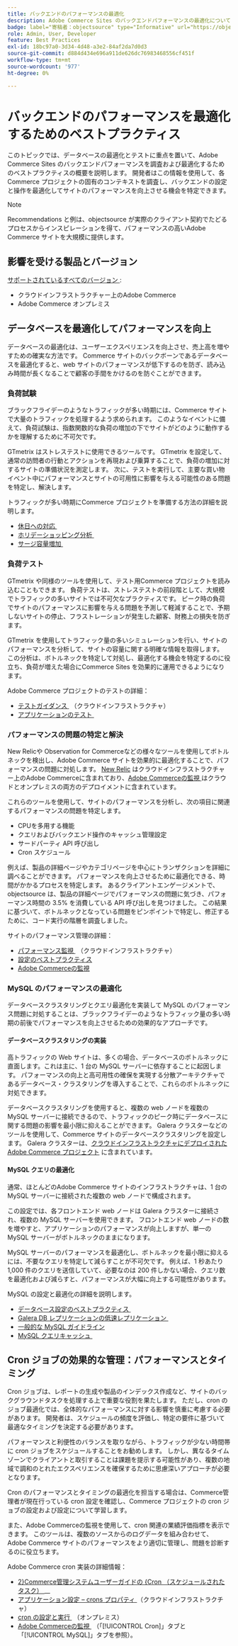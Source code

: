 ```yaml
---
title: バックエンドのパフォーマンスの最適化
description: Adobe Commerce Sites のバックエンドパフォーマンスの最適化について説明します。
badge: label="寄稿者：objectsource" type="Informative" url="https://objectsource.co.uk/" tooltip="objectsource"
role: Admin, User, Developer
feature: Best Practices
exl-id: 18bc97a0-3d34-4d48-a3e2-84af2da7d0d3
source-git-commit: d884d434e696a911de626dc76983468556cf451f
workflow-type: tm+mt
source-wordcount: '977'
ht-degree: 0%

---
```


# バックエンドのパフォーマンスを最適化するためのベストプラクティス

このトピックでは、データベースの最適化とテストに重点を置いて、Adobe Commerce Sites のバックエンドパフォーマンスを調査および最適化するためのベストプラクティスの概要を説明します。 開発者はこの情報を使用して、各Commerce プロジェクトの固有のコンテキストを調査し、バックエンドの設定と操作を最適化してサイトのパフォーマンスを向上させる機会を特定できます。

>[!NOTE]
>
>Recommendations と例は、objectsource が実際のクライアント契約でたどるプロセスからインスピレーションを得て、パフォーマンスの高いAdobe Commerce サイトを大規模に提供します。

## 影響を受ける製品とバージョン

[&#x200B; サポートされているすべてのバージョン &#x200B;](../../../release/versions.md):

- クラウドインフラストラクチャー上のAdobe Commerce
- Adobe Commerce オンプレミス

## データベースを最適化してパフォーマンスを向上

データベースの最適化は、ユーザーエクスペリエンスを向上させ、売上高を増やすための確実な方法です。 Commerce サイトのバックボーンであるデータベースを最適化すると、web サイトのパフォーマンスが低下するのを防ぎ、読み込み時間が長くなることで顧客の手間をかけるのを防ぐことができます。

### 負荷試験

ブラックフライデーのようなトラフィックが多い時期には、Commerce サイトで大量のトラフィックを処理するよう求められます。 このようなイベントに備えて、負荷試験は、指数関数的な負荷の増加の下でサイトがどのように動作するかを理解するために不可欠です。

GTmetrix はストレステストに使用できるツールです。 GTmetrix を設定して、通常の訪問者の行動とアクションを再現および乗算することで、負荷の増加に対するサイトの準備状況を測定します。 次に、テストを実行して、主要な買い物イベント中にパフォーマンスとサイトの可用性に影響を与える可能性のある問題を特定し、解決します。

トラフィックが多い時期にCommerce プロジェクトを準備する方法の詳細を説明します。

- [&#x200B; 休日への対応 &#x200B;](https://experienceleague.adobe.com/docs/events/commerce-intelligence-webinar-recordings/2021/holiday-readiness.html?lang=ja)
- [&#x200B; ホリデーショッピング分析 &#x200B;](https://experienceleague.adobe.com/docs/commerce-business-intelligence/mbi/analyze/performance/holiday-season-perf.html?lang=ja)
- [&#x200B; サージ容量増加 &#x200B;](https://experienceleague.adobe.com/docs/commerce-knowledge-base/kb/announcements/commerce-announcements/2021-holiday-surge-capacity-requests-for-magento-commerce-cloud.html?lang=ja)

### 負荷テスト

GTmetrix や同様のツールを使用して、テスト用Commerce プロジェクトを読み込むこともできます。 負荷テストは、ストレステストの前段階として、大規模でトラフィックの多いサイトでは不可欠なプラクティスです。 ピーク時の負荷でサイトのパフォーマンスに影響を与える問題を予測して軽減することで、予期しないサイトの停止、フラストレーションが発生した顧客、財務上の損失を防ぎます。

GTmetrix を使用してトラフィック量の多いシミュレーションを行い、サイトのパフォーマンスを分析して、サイトの容量に関する明確な情報を取得します。 この分析は、ボトルネックを特定して対処し、最適化する機会を特定するのに役立ち、負荷が増えた場合にCommerce Sites を効果的に運用できるようになります。

Adobe Commerce プロジェクトのテストの詳細：

- [&#x200B; テストガイダンス &#x200B;](https://experienceleague.adobe.com/docs/commerce-cloud-service/user-guide/develop/test/guidance.html?lang=ja) （クラウドインフラストラクチャ）
- [&#x200B; アプリケーションのテスト &#x200B;](https://developer.adobe.com/commerce/testing/guide/)

### パフォーマンスの問題の特定と解決

New Relicや Observation for Commerceなどの様々なツールを使用してボトルネックを検出し、Adobe Commerce サイトを効果的に最適化することで、パフォーマンスの問題に対処します。 [New Relic](https://experienceleague.adobe.com/docs/commerce-cloud-service/user-guide/monitor/new-relic/new-relic-service.html?lang=ja) はクラウドインフラストラクチャー上のAdobe Commerceに含まれており、[Adobe Commerceの監視 &#x200B;](/help/tools/observation-for-adobe-commerce/intro.md) はクラウドとオンプレミスの両方のデプロイメントに含まれています。

これらのツールを使用して、サイトのパフォーマンスを分析し、次の項目に関連するパフォーマンスの問題を特定します。

- CPUを多用する機能
- クエリおよびバックエンド操作のキャッシュ管理設定
- サードパーティ API 呼び出し
- Cron スケジュール

例えば、製品の詳細ページやカテゴリページを中心にトランザクションを詳細に調べることができます。 パフォーマンスを向上させるために最適化できる、時間がかかるプロセスを特定します。 あるクライアントエンゲージメントで、objectsource は、製品の詳細ページでパフォーマンスの問題に気づき、パフォーマンス時間の 3.5% を消費している API 呼び出しを見つけました。 この結果に基づいて、ボトルネックとなっている問題をピンポイントで特定し、修正するために、コード実行の階層を調査しました。

サイトのパフォーマンス管理の詳細：

- [&#x200B; パフォーマンス監視 &#x200B;](https://experienceleague.adobe.com/docs/commerce-cloud-service/user-guide/monitor/performance.html?lang=ja) （クラウドインフラストラクチャ）
- [設定のベストプラクティス](/help/performance/configuration.md)
- [Adobe Commerceの監視](/help/tools/observation-for-adobe-commerce/intro.md)

### MySQL のパフォーマンスの最適化

データベースクラスタリングとクエリ最適化を実装して MySQL のパフォーマンス問題に対処することは、ブラックフライデーのようなトラフィック量の多い時期の前後でパフォーマンスを向上させるための効果的なアプローチです。

#### データベースクラスタリングの実装

高トラフィックの Web サイトは、多くの場合、データベースのボトルネックに直面します。これは主に、1 台の MySQL サーバーに依存することに起因します。 パフォーマンスの向上と高可用性の確保を実現する分散アーキテクチャであるデータベース・クラスタリングを導入することで、これらのボトルネックに対処できます。

データベースクラスタリングを使用すると、複数の web ノードを複数の MySQL サーバーに接続できるので、トラフィックのピーク時にデータベースに関する問題の影響を最小限に抑えることができます。 Galera クラスターなどのツールを使用して、Commerce サイトのデータベースクラスタリングを設定します。 Galera クラスターは、[&#x200B; クラウドインフラストラクチャにデプロイされたAdobe Commerce プロジェクト &#x200B;](https://experienceleague.adobe.com/ja/docs/commerce-cloud-service/user-guide/architecture/pro-architecture) に含まれています。

#### MySQL クエリの最適化

通常、ほとんどのAdobe Commerce サイトのインフラストラクチャは、1 台の MySQL サーバーに接続された複数の web ノードで構成されます。

この設定では、各フロントエンド web ノードは Galera クラスターに接続され、複数の MySQL サーバーを使用できます。 フロントエンド web ノードの数を増やすと、アプリケーションのパフォーマンスが向上しますが、単一の MySQL サーバーがボトルネックのままになります。

MySQL サーバーのパフォーマンスを最適化し、ボトルネックを最小限に抑えるには、不要なクエリを特定して減らすことが不可欠です。 例えば、1 秒あたり 1,000 件のクエリを送信していて、必要なのは 200 件しかない場合、クエリ数を最適化および減らすと、パフォーマンスが大幅に向上する可能性があります。

MySQL の設定と最適化の詳細を説明します。

- [&#x200B; データベース設定のベストプラクティス &#x200B;](https://experienceleague.adobe.com/docs/commerce-operations/implementation-playbook/best-practices/planning/database-on-cloud.html?lang=ja)
- [Galera DB レプリケーションの低速レプリケーション &#x200B;](https://experienceleague.adobe.com/docs/commerce-learn/tutorials/backend-development/galera-db-slow-replication.html?lang=ja)
- [一般的な MySQL ガイドライン](/help/installation/prerequisites/database/mysql.md)
- [MySQL クエリキャッシュ &#x200B;](https://experienceleague.adobe.com/docs/commerce-learn/tutorials/backend-development/mysql-query-cache.html?lang=ja)

## Cron ジョブの効果的な管理：パフォーマンスとタイミング

Cron ジョブは、レポートの生成や製品のインデックス作成など、サイトのバックグラウンドタスクを処理する上で重要な役割を果たします。 ただし、cron のジョブ最適化では、全体的なパフォーマンスに対する影響を慎重に考慮する必要があります。 開発者は、スケジュールの頻度を評価し、特定の要件に基づいて最適なタイミングを決定する必要があります。

パフォーマンスと利便性のバランスを取りながら、トラフィックが少ない時間帯に cron ジョブをスケジュールすることをお勧めします。 しかし、異なるタイムゾーンでクライアントと取引することは課題を提示する可能性があり、複数の地域で調和のとれたエクスペリエンスを確保するために思慮深いアプローチが必要となります。

Cron のパフォーマンスとタイミングの最適化を担当する場合は、Commerce管理者が現在行っている cron 設定を確認し、Commerce プロジェクトの cron ジョブの設定および設定について学習します。

また、Adobe Commerceの監視を使用して、cron 関連の業績評価指標を表示できます。 このツールは、複数のソースからのログデータを組み合わせて、Adobe Commerce サイトのパフォーマンスをより適切に管理し、問題を診断するのに役立ちます。

Adobe Commerce cron 実装の詳細情報：

- [2&rbrace;Commerce管理システムユーザーガイドの &lbrace;Cron （スケジュールされたタスク） &#x200B;](https://experienceleague.adobe.com/docs/commerce-admin/systems/tools/cron.html?lang=ja)__
- [&#x200B; アプリケーション設定 – crons プロパティ &#x200B;](https://experienceleague.adobe.com/docs/commerce-cloud-service/user-guide/configure/app/properties/crons-property.html?lang=ja) （クラウドインフラストラクチャ）
- [cron の設定と実行 &#x200B;](https://experienceleague.adobe.com/docs/commerce-cloud-service/user-guide/configure/app/properties/crons-property.html?lang=ja) （オンプレミス）
- [Adobe Commerceの監視 &#x200B;](https://experienceleague.adobe.com/docs/commerce-operations/tools/observation-for-adobe-commerce/intro.html?lang=ja) （「[!UICONTROL Cron]」タブと「[!UICONTROL MySQL]」タブを参照）。

